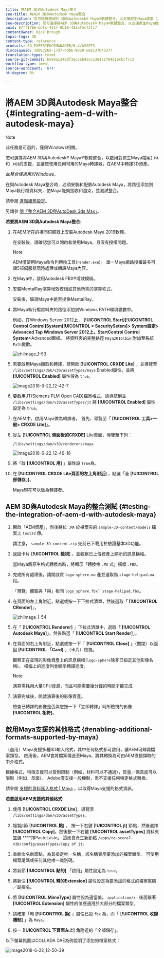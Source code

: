 ```yaml
---
title: 將AEM 3D與Autodesk Maya整合
seo-title: 將AEM 3D與Autodesk Maya整合
description: 您可選擇將AEM 3D與Autodesk® Maya®軟體整合，以支援原生Maya檔案（.MA和。MB），並讓您使用任何可用的Maya轉譯器在AEM中轉譯3D資產。
seo-description: 您可選擇將AEM 3D與Autodesk® Maya®軟體整合，以支援原生Maya檔案（.MA和。MB），並讓您使用任何可用的Maya轉譯器在AEM中轉譯3D資產。
uuid: 07ff17b6-bdfc-4617-8b16-42aaf5c73fc7
contentOwner: Rick Brough
topic-tags: 3D
content-type: reference
products: SG_EXPERIENCEMANAGER/6.4/ASSETS
discoiquuid: 3d063268-17d7-4db6-8028-682537645377
translation-type: tm+mt
source-git-commit: b698a1348df3ec2ab455c236422784d10cbcf7c2
workflow-type: tm+mt
source-wordcount: '874'
ht-degree: 0%

---
```



# 將AEM 3D與Autodesk Maya整合 {#integrating-aem-d-with-autodesk-maya}

>[!NOTE]
>
>此任務是可選的，僅與Windows相關。

您可選擇將AEM 3D與Autodesk® Maya®軟體整合，以啟用對原生Maya檔案(`.MA` 和 `.MB`)的支援，並讓您使用任何可用的Maya轉譯器，在AEM中轉譯3D資產。

*此整合僅適用於Windows*。

在與Autodesk Maya整合時，必須安裝和配置Autodesk Maya，將路徑添加到Maya執行檔資料夾，使Maya能夠接收和渲染，並測試整合。

請參閱 [進階組態設定](advanced-config-3d.md)。

另請參 [閱「整合AEM 3D與AutoDesk 3ds Max」](integrating-aem-3d-with-autodesk-3ds-max.md)。

**若要將AEM 3D與Autodesk Maya整合**:

1. 在AEM所在的相同伺服器上安裝Autodesk Maya 2016軟體。

   在安裝後，請確認您可以開啟和使用Maya，且沒有授權問題。

   >[!NOTE]
   >
   >AEM僅使用Maya命令列轉換工具(`render.exe`)。 單一Maya網路授權最多可讓5部伺服器同時處理或轉譯Maya內容。

1. 在Maya中，啟用Autodesk FBX®增效模組。
1. 安裝MentalRay演算增效模組或其他所需的演算程式。

   安裝後，驗證Maya中是否提供MentalRay。

1. 將Maya執行檔資料夾的路徑添加到Windows PATH環境變數中。

   例如，在Windows Server 2012上， **[!UICONTROL Start][!UICONTROL Control Control]System[!UICONTROL > SecuritySetem]> System設定> Advanced Tap Windows Server 2012上，StartControl Control System**>Advanced面板。 將資料夾的完整路徑 `Maya2016\bin` 附加至系統 `Path`變數。

   ![chlimage_1-53](assets/chlimage_1-53.png)

1. 若要啟用Maya擷取和轉譯，請開啟 **[!UICONTROL CRXDE Lite]** ，並導覽至 `/libs/settings/dam/v3D/assetTypes/maya` Enabled屬性，並將 **[!UICONTROL Enabled]** 屬性設為 `true`。

   ![image2018-6-22_12-42-7](assets/image2018-6-22_12-42-7.png)

1. 要啟用JT(Siemens PLM Open CAD)檔案格式，請導航到並 `/libs/settings/dam/v3D/assetTypes/jt` 將 **[!UICONTROL Enabled]** 屬性設定為 `true`。
1. 在AEM中，啟用Maya做為轉譯者。 首先，導覽至「 **[!UICONTROL 工具>一般> CRXDE Lite]**」。
1. 從左 **[!UICONTROL 側面板的CRXDE]** Lite頁面，導覽至下列：

   `/libs/settings/dam/v3D/renderers/maya`

   ![image2018-6-22_12-46-18](assets/image2018-6-22_12-46-18.png)

1. 將「啟 **[!UICONTROL 用]** 」屬性設 `true`為。

1. 在 **[!UICONTROL CRXDE Lite頁面的左上角附近]** ，點選「全 **[!UICONTROL 部儲存」]**。

   Maya現在可以做為轉譯者。

## AEM 3D與Autodesk Maya的整合測試 {#testing-the-integration-of-aem-d-with-autodesk-maya}

1. 開啟「AEM資產」，然後將位 `.MA` 於檔案夾的 `sample-3D-content/models` 檔案上 `test3d` 傳。

   請注意， `sample-3D-content.zip` 先前已下載用於驗證基本3D功能。

1. 返回卡片 **[!UICONTROL 檢視]** ，並觀察已上傳資產上顯示的訊息橫幅。

   當Maya將原生格式轉換為時，將顯示「轉換格 `.MA` 式」橫幅 `.FBX`。

1. 完成所有處理後，請開啟資 `logo-sphere.ma` 產並選取階 `stage-helipad.ma` 段。

   「預覽」體驗與「與」相同 `logo_sphere.fbx``stage-helipad.fbx`。

1. 在頁面的左上角附近，點選或按一下下拉式清單，然後選取「 **[!UICONTROL CRender]**」。

   ![chlimage_1-54](assets/chlimage_1-54.png)

1. 在「 **[!UICONTROL Renderer]** 」下拉式清單中，選取「 **[!UICONTROL Autodesk Maya]**」，然後點選「 **[!UICONTROL Start Render]**」。
1. 在頁面的右上角附近，點選或按一下「 **[!UICONTROL Close]** 」（關閉）以返回 **[!UICONTROL 「Card]** 」（卡片）檢視。

   觀察正在呈現的影像資產上的訊息橫幅(`logo-sphere`除非已指定其他影像名稱)。 橫幅上的進度列會顯示轉譯進度。

   >[!NOTE]
   >
   >演算需耗用大量CPU資源，而且可能需要幾分鐘的時間才能完成

1. 演算完成後，開啟演算後的影像資產。

   檢查已轉譯的影像是否與您按一下「立即轉譯」時所檢視的影像 **[!UICONTROL 相符]**。

## 啟用Maya支援的其他格式 {#enabling-additional-formats-supported-by-maya}

（選用）Maya支援多種3D輸入格式，其中任何格式都可啟用，讓AEM可辨識檔案類型。 啟用後，AEM會將檔案傳送至Maya，將其轉換為可由AEM直接擷取的中介格式。

根據格式，特徵支援可以受到限制（例如，材料可以不通過），質量／保真度可以限制（例如，反面）。 Adobe僅支援一般機制，但不支援任何特定格式轉換。

請參閱 [支援的資料匯入格式 | Maya](https://knowledge.autodesk.com/support/maya/learn-explore/caas/CloudHelp/cloudhelp/2016/ENU/Maya/files/GUID-69BC066D-D4D8-4B12-900C-CF42E798A5D6-htm.html) ，以取得Maya支援的格式資訊。

**若要啟用AEM支援的其他格式**:

1. 使用 **[!UICONTROL CRXDE Lite]**，導覽至 `/libs/settings/dam/v3D/assetTypes`。
1. 複製jt節 **[!UICONTROL 點]** 。 按一下右鍵 **[!UICONTROL jt]** 節點，然後選擇 **[!UICONTROL Copy]**，然後按一下右鍵 **[!UICONTROL assetTypes]** 資料夾並選 ****&#x200B;擇PasteLaste。 這應會產生新節點 `/apps/cq-scene7-v3D/config/assetTypes/Copy of jt`。
1. 重新命名新節點，為其指定唯一名稱，該名稱表示要添加的檔案類型。 可使用檔案尾碼或任何其他唯一識別碼。

1. 將新節 **[!UICONTROL 點的]** 「啟用」屬性設定為 `true`。

1. 將新注 **[!UICONTROL 釋的Extension]** 屬性設定為要添加的格式的檔案尾碼／副檔名。
1. 將 **[!UICONTROL MimeType]** 屬性設為適當值。 `application/x-` 後面跟著 **[!UICONTROL Extension]** 屬性的值應適用於大部分的檔案類型。
1. 請確定「轉 **[!UICONTROL 換]** 」屬性已設 `fbx` 為，而「 **[!UICONTROL 收錄機制]** 」為 `Maya`。
1. 按一 **[!UICONTROL 下頁面左上]** 角附近的「全部儲存」。

以下螢幕抓圖以COLLADA DAE為例說明了添加的檔案格式：

![image2018-6-22_12-50-39](assets/image2018-6-22_12-50-39.png)

